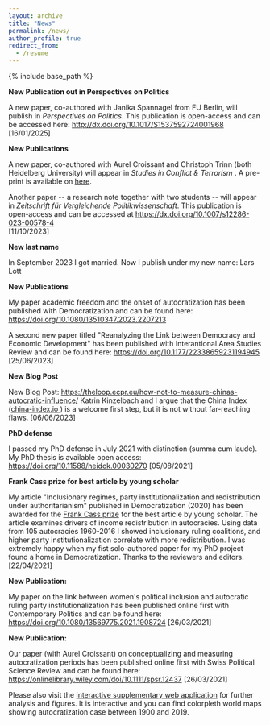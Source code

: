 ```yaml
---
layout: archive
title: "News"
permalink: /news/
author_profile: true
redirect_from:
  - /resume
---
```


{% include base_path %}

**New Publication out in Perspectives on Politics**

A new paper, co-authored with Janika Spannagel from FU Berlin, will publish in <em>Perspectives on Politics</em>. This publication is open-access and can be accessed here: <a href="http://dx.doi.org/10.1017/S1537592724001968" target="_blank" rel="noopener noreferrer">http://dx.doi.org/10.1017/S1537592724001968</a>  
[16/01/2025]

**New Publications**

A new paper, co-authored with Aurel Croissant and Christoph Trinn (both Heidelberg University) will appear in <em> Studies in Conflict & Terrorism </em>. A pre-print is available on <a href="https://github.com/LarsLott/LarsLott.github.io/blob/1cd99e4fc9b844878a712c33fa868798ee2e26a2/files/Lott_Croissant_Trinn_2023_Ambivalent%20Effect%20of%20Autocratization.pdf" target="_blank" rel="noopener noreferrer">here</a>. 

Another paper -- a research note together with two students -- will appear in <em>Zeitschrift für Vergleichende Politikwissenschaft</em>. This publication is open-access and can be accessed at <a href="https://dx.doi.org/10.1007/s12286-023-00578-4" target="_blank" rel="noopener noreferrer">https://dx.doi.org/10.1007/s12286-023-00578-4</a>  
[11/10/2023]

**New last name**

In September 2023 I got married. Now I publish under my new name: Lars Lott

**New Publications**

My paper academic freedom and the onset of autocratization has been published with Democratization and can be found here:  <a href="https://doi.org/10.1080/13510347.2023.2207213" target="_blank" rel="noopener noreferrer">https://doi.org/10.1080/13510347.2023.2207213</a> 

A second new paper titled "Reanalyzing the Link between Democracy and Economic Development" has been published with Interantional Area Studies Review and can be found here:  <a href="https://doi.org/10.1177/22338659231194945" target="_blank" rel="noopener noreferrer">https://doi.org/10.1177/22338659231194945</a> 
[25/06/2023]

**New Blog Post**

New Blog Post: <a href=" https://theloop.ecpr.eu/how-not-to-measure-chinas-autocratic-influence/ " target="_blank" rel="noopener noreferrer"> https://theloop.ecpr.eu/how-not-to-measure-chinas-autocratic-influence/ </a>
Katrin Kinzelbach and I argue that the China Index ([china-index.io ](https://china-index.io/)) is a welcome first step, but it is not without far-reaching flaws. [06/06/2023]

**PhD defense**

I passed my PhD defense in July 2021 with distinction (summa cum laude). My PhD thesis is available open access: <a href="https://doi.org/10.11588/heidok.00030270" target="_blank" rel="noopener noreferrer">https://doi.org/10.11588/heidok.00030270</a> [05/08/2021]

**Frank Cass prize for best article by young scholar**

My article "Inclusionary regimes, party institutionalization and redistribution under authoritarianism" published in Democratization (2020) has been awarded for the <a href="https://think.taylorandfrancis.com/journal-prize-democratization-frank-cass-prize/?utm_source=TFO&utm_medium=cms&utm_campaign=JOB08218" target="_blank" rel="noopener noreferrer">Frank Cass prize</a> for the best article by young scholar. The article examines drivers of income redistribution in autocracies. Using data from 105 autocracies 1960-2016 I showed inclusionary ruling coalitions, and higher party institutionalization correlate with more redistribution. I was extremely happy when my fist solo-authored paper for my PhD project found a home in Democratization. Thanks to the reviewers and editors. [22/04/2021]

**New Publication:**


My paper on the link between women's political inclusion and autocratic ruling party institutionalization has been published online first with Contemporary Politics and can be found here:  <a href="https://doi.org/10.1080/13569775.2021.1908724" target="_blank" rel="noopener noreferrer">https://doi.org/10.1080/13569775.2021.1908724</a> 
[26/03/2021]

**New Publication:**

Our paper (with Aurel Croissant) on conceptualizing and measuring autocratization periods has been published online first with Swiss Political Science Review and can be found here:  <a href="https://onlinelibrary.wiley.com/doi/10.1111/spsr.12437" target="_blank" rel="noopener noreferrer">https://onlinelibrary.wiley.com/doi/10.1111/spsr.12437</a> [26/03/2021] 

Please also visit the <a href="https://larspelke.shinyapps.io/AutocratiaztionMeasures/" target="_blank" rel="noopener noreferrer">interactive supplementary web application</a> for further analysis and figures. It is interactive and you can find colorpleth world maps showing autocratization case between 1900 and 2019.  




